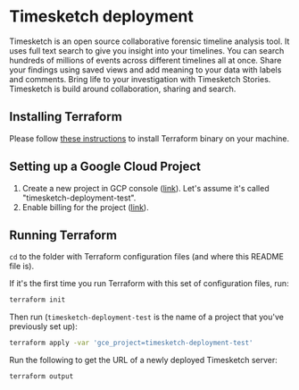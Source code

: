 # Timesketch deployment

Timesketch is an open source collaborative forensic timeline analysis tool. It uses full text search to give you insight into your timelines. You can search hundreds of millions of events across different timelines all at once. Share your findings using saved views and add meaning to your data with labels and comments. Bring life to your investigation with Timesketch Stories. Timesketch is build around collaboration, sharing and search.

## Installing Terraform

Please follow [these
instructions](https://www.terraform.io/intro/getting-started/install.html) to
install Terraform binary on your machine.

## Setting up a Google Cloud Project

1.  Create a new project in GCP console
    ([link](https://console.cloud.google.com/project)). Let's assume it's called
    "timesketch-deployment-test".
1.  Enable billing for the project
    ([link](https://support.google.com/cloud/answer/6293499#enable-billing)).

## Running Terraform

`cd` to the folder with Terraform configuration files (and where this README
file is).

If it's the first time you run Terraform with this set of configuration files,
run:

```bash
terraform init
```

Then run (`timesketch-deployment-test` is the name of a project that you've previously
set up):

```bash
terraform apply -var 'gce_project=timesketch-deployment-test'
```

Run the following to get the URL of a newly deployed Timesketch server:

```bash
terraform output
```
